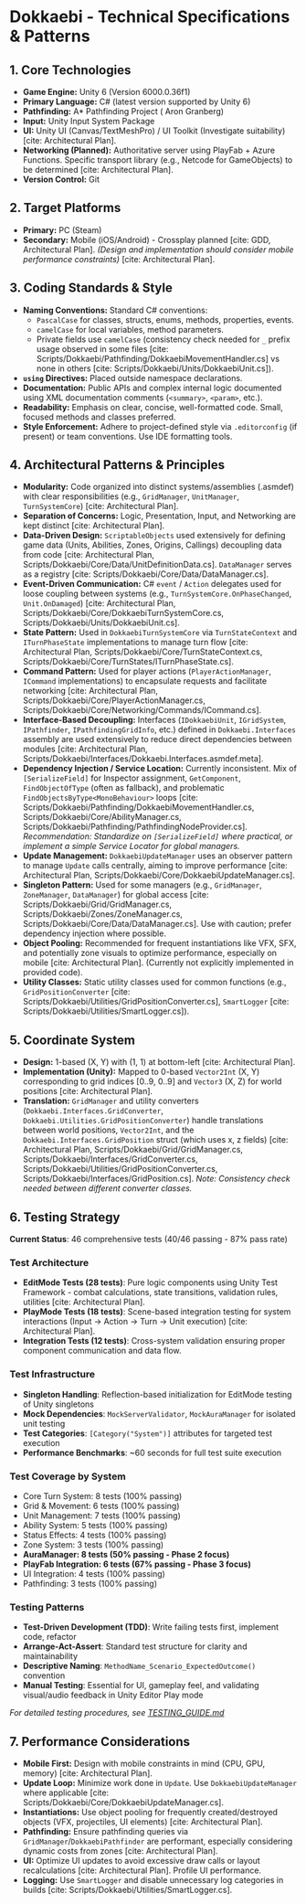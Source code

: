 # Dokkaebi - Technical Specifications & Patterns

## 1. Core Technologies

* **Game Engine:** Unity 6 (Version 6000.0.36f1)
* **Primary Language:** C# (latest version supported by Unity 6)
* **Pathfinding:** A* Pathfinding Project ( Aron Granberg)
* **Input:** Unity Input System Package
* **UI:** Unity UI (Canvas/TextMeshPro) / UI Toolkit (Investigate suitability) [cite: Architectural Plan].
* **Networking (Planned):** Authoritative server using PlayFab + Azure Functions. Specific transport library (e.g., Netcode for GameObjects) to be determined [cite: Architectural Plan].
* **Version Control:** Git

## 2. Target Platforms

* **Primary:** PC (Steam)
* **Secondary:** Mobile (iOS/Android) - Crossplay planned [cite: GDD, Architectural Plan]. *(Design and implementation should consider mobile performance constraints)* [cite: Architectural Plan].

## 3. Coding Standards & Style

* **Naming Conventions:** Standard C# conventions:
    * `PascalCase` for classes, structs, enums, methods, properties, events.
    * `camelCase` for local variables, method parameters.
    * Private fields use `camelCase` (consistency check needed for `_` prefix usage observed in some files [cite: Scripts/Dokkaebi/Pathfinding/DokkaebiMovementHandler.cs] vs none in others [cite: Scripts/Dokkaebi/Units/DokkaebiUnit.cs]).
* **`using` Directives:** Placed outside namespace declarations.
* **Documentation:** Public APIs and complex internal logic documented using XML documentation comments (`<summary>`, `<param>`, etc.).
* **Readability:** Emphasis on clear, concise, well-formatted code. Small, focused methods and classes preferred.
* **Style Enforcement:** Adhere to project-defined style via `.editorconfig` (if present) or team conventions. Use IDE formatting tools.

## 4. Architectural Patterns & Principles

* **Modularity:** Code organized into distinct systems/assemblies (.asmdef) with clear responsibilities (e.g., `GridManager`, `UnitManager`, `TurnSystemCore`) [cite: Architectural Plan].
* **Separation of Concerns:** Logic, Presentation, Input, and Networking are kept distinct [cite: Architectural Plan].
* **Data-Driven Design:** `ScriptableObjects` used extensively for defining game data (Units, Abilities, Zones, Origins, Callings) decoupling data from code [cite: Architectural Plan, Scripts/Dokkaebi/Core/Data/UnitDefinitionData.cs]. `DataManager` serves as a registry [cite: Scripts/Dokkaebi/Core/Data/DataManager.cs].
* **Event-Driven Communication:** C# `event` / `Action` delegates used for loose coupling between systems (e.g., `TurnSystemCore.OnPhaseChanged`, `Unit.OnDamaged`) [cite: Architectural Plan, Scripts/Dokkaebi/Core/DokkaebiTurnSystemCore.cs, Scripts/Dokkaebi/Units/DokkaebiUnit.cs].
* **State Pattern:** Used in `DokkaebiTurnSystemCore` via `TurnStateContext` and `ITurnPhaseState` implementations to manage turn flow [cite: Architectural Plan, Scripts/Dokkaebi/Core/TurnStateContext.cs, Scripts/Dokkaebi/Core/TurnStates/ITurnPhaseState.cs].
* **Command Pattern:** Used for player actions (`PlayerActionManager`, `ICommand` implementations) to encapsulate requests and facilitate networking [cite: Architectural Plan, Scripts/Dokkaebi/Core/PlayerActionManager.cs, Scripts/Dokkaebi/Core/Networking/Commands/ICommand.cs].
* **Interface-Based Decoupling:** Interfaces (`IDokkaebiUnit`, `IGridSystem`, `IPathfinder`, `IPathfindingGridInfo`, etc.) defined in `Dokkaebi.Interfaces` assembly are used extensively to reduce direct dependencies between modules [cite: Architectural Plan, Scripts/Dokkaebi/Interfaces/Dokkaebi.Interfaces.asmdef.meta].
* **Dependency Injection / Service Location:** Currently inconsistent. Mix of `[SerializeField]` for Inspector assignment, `GetComponent`, `FindObjectOfType` (often as fallback), and problematic `FindObjectsByType<MonoBehaviour>` loops [cite: Scripts/Dokkaebi/Pathfinding/DokkaebiMovementHandler.cs, Scripts/Dokkaebi/Core/AbilityManager.cs, Scripts/Dokkaebi/Pathfinding/PathfindingNodeProvider.cs]. *Recommendation: Standardize on `[SerializeField]` where practical, or implement a simple Service Locator for global managers.*
* **Update Management:** `DokkaebiUpdateManager` uses an observer pattern to manage `Update` calls centrally, aiming to improve performance [cite: Architectural Plan, Scripts/Dokkaebi/Core/DokkaebiUpdateManager.cs].
* **Singleton Pattern:** Used for some managers (e.g., `GridManager`, `ZoneManager`, `DataManager`) for global access [cite: Scripts/Dokkaebi/Grid/GridManager.cs, Scripts/Dokkaebi/Zones/ZoneManager.cs, Scripts/Dokkaebi/Core/Data/DataManager.cs]. Use with caution; prefer dependency injection where possible.
* **Object Pooling:** Recommended for frequent instantiations like VFX, SFX, and potentially zone visuals to optimize performance, especially on mobile [cite: Architectural Plan]. (Currently not explicitly implemented in provided code).
* **Utility Classes:** Static utility classes used for common functions (e.g., `GridPositionConverter` [cite: Scripts/Dokkaebi/Utilities/GridPositionConverter.cs], `SmartLogger` [cite: Scripts/Dokkaebi/Utilities/SmartLogger.cs]).

## 5. Coordinate System

* **Design:** 1-based (X, Y) with (1, 1) at bottom-left [cite: Architectural Plan].
* **Implementation (Unity):** Mapped to 0-based `Vector2Int` (X, Y) corresponding to grid indices [0..9, 0..9] and `Vector3` (X, Z) for world positions [cite: Architectural Plan].
* **Translation:** `GridManager` and utility converters (`Dokkaebi.Interfaces.GridConverter`, `Dokkaebi.Utilities.GridPositionConverter`) handle translations between world positions, `Vector2Int`, and the `Dokkaebi.Interfaces.GridPosition` struct (which uses x, z fields) [cite: Architectural Plan, Scripts/Dokkaebi/Grid/GridManager.cs, Scripts/Dokkaebi/Interfaces/GridConverter.cs, Scripts/Dokkaebi/Utilities/GridPositionConverter.cs, Scripts/Dokkaebi/Interfaces/GridPosition.cs]. *Note: Consistency check needed between different converter classes.*

## 6. Testing Strategy

**Current Status**: 46 comprehensive tests (40/46 passing - 87% pass rate)

### **Test Architecture**
* **EditMode Tests (28 tests)**: Pure logic components using Unity Test Framework - combat calculations, state transitions, validation rules, utilities [cite: Architectural Plan].
* **PlayMode Tests (18 tests)**: Scene-based integration testing for system interactions (Input → Action → Turn → Unit execution) [cite: Architectural Plan].
* **Integration Tests (12 tests)**: Cross-system validation ensuring proper component communication and data flow.

### **Test Infrastructure** 
* **Singleton Handling**: Reflection-based initialization for EditMode testing of Unity singletons
* **Mock Dependencies**: `MockServerValidator`, `MockAuraManager` for isolated unit testing
* **Test Categories**: `[Category("System")]` attributes for targeted test execution
* **Performance Benchmarks**: ~60 seconds for full test suite execution

### **Test Coverage by System**
- Core Turn System: 8 tests (100% passing)
- Grid & Movement: 6 tests (100% passing) 
- Unit Management: 7 tests (100% passing)
- Ability System: 5 tests (100% passing)
- Status Effects: 4 tests (100% passing)
- Zone System: 3 tests (100% passing)
- **AuraManager: 8 tests (50% passing - Phase 2 focus)**
- **PlayFab Integration: 6 tests (67% passing - Phase 3 focus)**
- UI Integration: 4 tests (100% passing)
- Pathfinding: 3 tests (100% passing)

### **Testing Patterns**
* **Test-Driven Development (TDD)**: Write failing tests first, implement code, refactor
* **Arrange-Act-Assert**: Standard test structure for clarity and maintainability
* **Descriptive Naming**: `MethodName_Scenario_ExpectedOutcome()` convention
* **Manual Testing**: Essential for UI, gameplay feel, and validating visual/audio feedback in Unity Editor Play mode

*For detailed testing procedures, see [TESTING_GUIDE.md](TESTING_GUIDE.md)*

## 7. Performance Considerations

* **Mobile First:** Design with mobile constraints in mind (CPU, GPU, memory) [cite: Architectural Plan].
* **Update Loop:** Minimize work done in `Update`. Use `DokkaebiUpdateManager` where applicable [cite: Scripts/Dokkaebi/Core/DokkaebiUpdateManager.cs].
* **Instantiations:** Use object pooling for frequently created/destroyed objects (VFX, projectiles, UI elements) [cite: Architectural Plan].
* **Pathfinding:** Ensure pathfinding queries via `GridManager`/`DokkaebiPathfinder` are performant, especially considering dynamic costs from zones [cite: Architectural Plan].
* **UI:** Optimize UI updates to avoid excessive draw calls or layout recalculations [cite: Architectural Plan]. Profile UI performance.
* **Logging:** Use `SmartLogger` and disable unnecessary log categories in builds [cite: Scripts/Dokkaebi/Utilities/SmartLogger.cs].